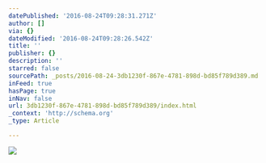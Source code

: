 ```yaml
---
datePublished: '2016-08-24T09:28:31.271Z'
author: []
via: {}
dateModified: '2016-08-24T09:28:26.542Z'
title: ''
publisher: {}
description: ''
starred: false
sourcePath: _posts/2016-08-24-3db1230f-867e-4781-898d-bd85f789d389.md
inFeed: true
hasPage: true
inNav: false
url: 3db1230f-867e-4781-898d-bd85f789d389/index.html
_context: 'http://schema.org'
_type: Article

---
```

![](https://the-grid-user-content.s3-us-west-2.amazonaws.com/2155501d-152e-44ed-8535-dfde0b1b5d30.jpg)